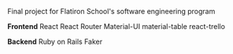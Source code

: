 Final project for Flatiron School's software engineering program

**Frontend**
React
React Router
Material-UI
material-table
react-trello

**Backend**
Ruby on Rails
Faker